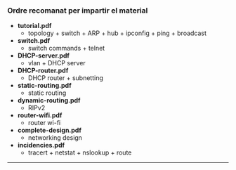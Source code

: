 ### Ordre recomanat per impartir el material

  - **tutorial.pdf**
    - topology + switch + ARP + hub + ipconfig + ping + broadcast
  - **switch.pdf**
    - switch commands + telnet
  - **DHCP-server.pdf**
    - vlan + DHCP server
  - **DHCP-router.pdf**
    - DHCP router + subnetting
  - **static-routing.pdf**
    - static routing
  - **dynamic-routing.pdf**
    - RIPv2
  - **router-wifi.pdf**
    - router wi-fi
  - **complete-design.pdf**
    - networking design
  - **incidencies.pdf**
    - tracert + netstat + nslookup + route
---
